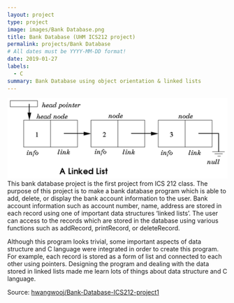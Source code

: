 ```yaml
---
layout: project
type: project
image: images/Bank Database.png
title: Bank Database (UHM ICS212 project)
permalink: projects/Bank Database
# All dates must be YYYY-MM-DD format!
date: 2019-01-27
labels:
  - C
summary: Bank Database using object orientation & linked lists
---
```

<img class="ui centered big image" src="/images/LinkedLists.png">
This bank database project is the first project from ICS 212 class. The purpose of this project is to make a bank database program which is able to add, delete, or display the bank account information to the user. Bank account information such as account number, name, address are stored in each record using one of important data structures ‘linked lists’. The user can access to the records which are stored in the database using various functions such as addRecord, printRecord, or deleteRecord. 

Although this program looks trivial, some important aspects of data structure and C language were integrated in order to create this program. For example, each record is stored as a form of list and connected to each other using pointers. Designing the program and dealing with the data stored in  linked lists made me learn lots of things about data structure and C language. 

Source: <a href="https://github.com/hwangwooj/Bank-Database-ICS212-project1"><i class="large github icon "></i>hwangwooj/Bank-Database-ICS212-project1</a>


